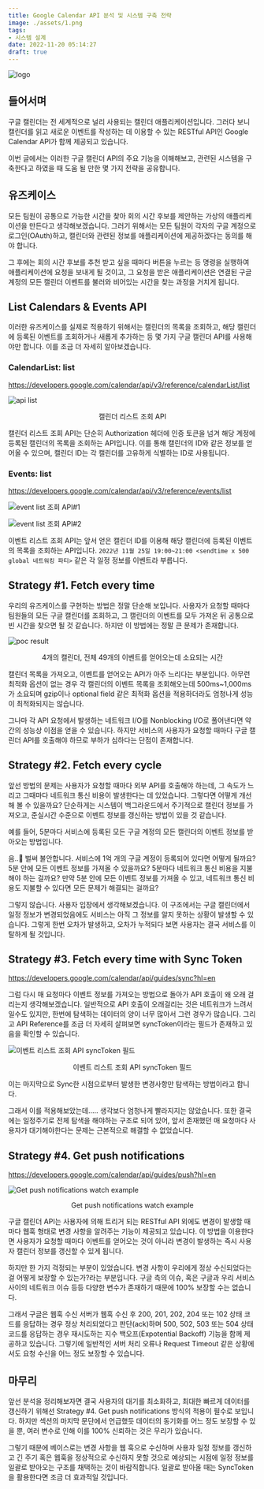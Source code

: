 ```yaml
---
title: Google Calendar API 분석 및 시스템 구축 전략
image: ./assets/1.png
tags:
- 시스템 설계
date: 2022-11-20 05:14:27
draft: true
---
```


![logo](assets/1.png)

## 들어서며

구글 캘린더는 전 세계적으로 널리 사용되는 캘린더 애플리케이션입니다. 그러다 보니 캘린더를 읽고 새로운 이벤트를 작성하는 데 이용할 수 있는 RESTful API인 Google Calendar API가 함께 제공되고 있습니다.

이번 글에서는 이러한 구글 캘린더 API의 주요 기능을 이해해보고, 관련된 시스템을 구축한다고 하였을 때 도움 될 만한 몇 가지 전략을 공유합니다.

## 유즈케이스

모든 팀원이 공통으로 가능한 시간을 찾아 회의 시간 후보를 제안하는 가상의 애플리케이션을 만든다고 생각해보겠습니다. 그러기 위해서는 모든 팀원이 각자의 구글 계정으로 로그인(OAuth)하고, 캘린더와 관련된 정보를 애플리케이션에 제공하겠다는 동의를 해야 합니다.

그 후에는 회의 시간 후보를 추천 받고 싶을 때마다 버튼을 누르는 등 명령을 실행하여 애플리케이션에 요청을 보내게 될 것이고, 그 요청을 받은 애플리케이션은 연결된 구글 계정의 모든 캘린더 이벤트를 불러와 비어있는 시간을 찾는 과정을 거치게 됩니다.

## List Calendars & Events API

이러한 유즈케이스를 실제로 적용하기 위해서는 캘린더의 목록을 조회하고, 해당 캘린더에 등록된 이벤트를 조회하거나 새롭게 추가하는 등 몇 가지 구글 캘린더 API를 사용해야만 합니다. 이를 조금 더 자세히 알아보겠습니다.

### CalendarList: list

<a href="https://developers.google.com/calendar/api/v3/reference/calendarList/list" target="_blank">https://developers.google.com/calendar/api/v3/reference/calendarList/list</a>

![api list](assets/2.png)

<center>캘린더 리스트 조회 API</center>

캘린더 리스트 조회 API는 단순히 Authorization 헤더에 인증 토큰을 넘겨 해당 계정에 등록된 캘린더의 목록을 조회하는 API입니다. 이를 통해 캘린더의 ID와 같은 정보를 얻어올 수 있으며, 캘린더 ID는 각 캘린더를 고유하게 식별하는 ID로 사용됩니다.

### Events: list

<a href="https://developers.google.com/calendar/api/v3/reference/events/list" target="_blank">https://developers.google.com/calendar/api/v3/reference/events/list</a>

![event list 조회 API#1](assets/3.png)

![event list 조회 API#2](assets/4.png)

이벤트 리스트 조회 API는 앞서 얻은 캘린더 ID를 이용해 해당 캘린더에 등록된 이벤트의 목록을 조회하는 API입니다. `2022년 11월 25일 19:00~21:00 <sendtime x 500 global 네트워킹 파티>` 같은 각 일정 정보를 이벤트라 부릅니다.

## Strategy #1. Fetch every time

우리의 유즈케이스를 구현하는 방법은 정말 단순해 보입니다. 사용자가 요청할 때마다 팀원들의 모든 구글 캘린더를 조회하고, 그 캘린더의 이벤트를 모두 가져온 뒤 공통으로 빈 시간을 찾으면 될 것 같습니다. 하지만 이 방법에는 정말 큰 문제가 존재합니다.

![poc result](assets/5.png)

<center>4개의 캘린더, 전체 49개의 이벤트를 얻어오는데 소요되는 시간</center>

캘린더 목록을 가져오고, 이벤트를 얻어오는 API가 아주 느리다는 부분입니다. 아무런 최적화 옵션이 없는 경우 각 캘린더의 이벤트 목록을 조회해오는데 500ms~1,000ms가 소요되며 gzip이나 optional field 같은 최적화 옵션을 적용하더라도 엄청나게 성능이 최적화되지는 않습니다.

그나마 각 API 요청에서 발생하는 네트워크 I/O를 Nonblocking I/O로 풀어낸다면 약간의 성능상 이점을 얻을 수 있습니다. 하지만 서비스의 사용자가 요청할 때마다 구글 캘린더 API를 호출해야 하므로 부하가 심하다는 단점이 존재합니다.

## Strategy #2. Fetch every cycle

앞선 방법의 문제는 사용자가 요청할 때마다 외부 API를 호출해야 하는데, 그 속도가 느리고 그때마다 네트워크 통신 비용이 발생한다는 데 있었습니다. 그렇다면 어떻게 개선해 볼 수 있을까요? 단순하게는 시스템이 백그라운드에서 주기적으로 캘린더 정보를 가져오고, 준실시간 수준으로 이벤트 정보를 갱신하는 방법이 있을 것 같습니다.

예를 들어, 5분마다 서비스에 등록된 모든 구글 계정의 모든 캘린더의 이벤트 정보를 받아오는 방법입니다.

음..🤔 벌써 불안합니다. 서비스에 1억 개의 구글 계정이 등록되어 있다면 어떻게 될까요? 5분 안에 모든 이벤트 정보를 가져올 수 있을까요? 5분마다 네트워크 통신 비용을 지불해야 하는 걸까요? 만약 5분 안에 모든 이벤트 정보를 가져올 수 있고, 네트워크 통신 비용도 지불할 수 있다면 모든 문제가 해결되는 걸까요?

그렇지 않습니다. 사용자 입장에서 생각해보겠습니다. 이 구조에서는 구글 캘린더에서 일정 정보가 변경되었음에도 서비스는 아직 그 정보를 알지 못하는 상황이 발생할 수 있습니다. 그렇게 한번 오차가 발생하고, 오차가 누적되다 보면 사용자는 결국 서비스를 이탈하게 될 것입니다.

## Strategy #3. Fetch every time with Sync Token

<a href="https://developers.google.com/calendar/api/guides/sync?hl=en" target="_blank">https://developers.google.com/calendar/api/guides/sync?hl=en</a>

그럼 다시 매 요청마다 이벤트 정보를 가져오는 방법으로 돌아가 API 호출이 왜 오래 걸리는지 생각해보겠습니다. 일반적으로 API 호출이 오래걸리는 것은 네트워크가 느려서 일수도 있지만, 한번에 탐색하는 데이터의 양이 너무 많아서 그런 경우가 많습니다. 그리고 API Reference를 조금 더 자세히 살펴보면 syncToken이라는 필드가 존재하고 있음을 확인할 수 있습니다.

![이벤트 리스트 조회 API syncToken 필드](assets/6.png)

<center>이벤트 리스트 조회 API syncToken 필드</center>

이는 마지막으로 Sync한 시점으로부터 발생한 변경사항만 탐색하는 방법이라고 합니다.

그래서 이를 적용해보았는데..... 생각보다 엄청나게 빨라지지는 않았습니다. 또한 결국에는 일정주기로 전체 탐색을 해야하는 구조로 되어 있어, 앞서 존재했던 매 요청마다 사용자가 대기해야한다는 문제는 근본적으로 해결할 수 없었습니다.

## Strategy #4. Get push notifications

<a href="https://developers.google.com/calendar/api/guides/push?hl=en" target="_blank">https://developers.google.com/calendar/api/guides/push?hl=en</a>

![Get push notifications watch example](assets/7.png)

<center>Get push notifications watch example</center>

구글 캘린더 API는 사용자에 의해 트리거 되는 RESTful API 외에도 변경이 발생할 때마다 웹훅 형태로 변경 사항을 알려주는 기능이 제공되고 있습니다. 이 방법을 이용한다면 사용자가 요청할 때마다 이벤트를 얻어오는 것이 아니라 변경이 발생하는 즉시 사용자 캘린더 정보를 갱신할 수 있게 됩니다.

하지만 한 가지 걱정되는 부분이 있었습니다. 변경 사항이 우리에게 정상 수신되었다는 걸 어떻게 보장할 수 있는가?라는 부분입니다. 구글 측의 이슈, 혹은 구글과 우리 서비스 사이의 네트워크 이슈 등등 다양한 변수가 존재하기 때문에 100% 보장할 수는 없습니다.

그래서 구글은 웹훅 수신 서버가 웹훅 수신 후 200, 201, 202, 204 또는 102 상태 코드를 응답하는 경우 정상 처리되었다고 판단(ack)하며 500, 502, 503 또는 504 상태 코드를 응답하는 경우 재시도하는 지수 백오프(Expotential Backoff) 기능을 함께 제공하고 있습니다. 그렇기에 일반적인 서버 처리 오류나 Request Timeout 같은 상황에서도 요청 수신을 어느 정도 보장할 수 있습니다.

## 마무리

앞선 분석을 정리해보자면 결국 사용자의 대기를 최소화하고, 최대한 빠르게 데이터를 갱신하기 위해선 Strategy #4. Get push notifications 방식의 적용이 필수로 보입니다. 하지만 섹션의 마지막 문단에서 언급했듯 데이터의 동기화를 어느 정도 보장할 수 있을 뿐, 여러 변수로 인해 이를 100% 신뢰하는 것은 무리가 있습니다.

그렇기 때문에 베이스로는 변경 사항을 웹 훅으로 수신하며 사용자 일정 정보를 갱신하고 긴 주기 혹은 웹훅을 정상적으로 수신하지 못할 것으로 예상되는 시점에 일정 정보를 일괄로 받아오는 구조를 채택하는 것이 바람직합니다. 일괄로 받아올 때는 SyncToken을 활용한다면 조금 더 효과적일 것입니다.
